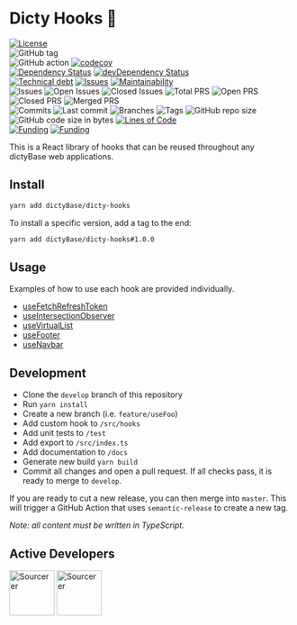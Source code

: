 # Dicty Hooks 🎣

[![License](https://img.shields.io/badge/License-BSD%202--Clause-blue.svg)](LICENSE)  
![GitHub tag](https://img.shields.io/github/v/tag/dictyBase/dicty-hooks)  
![GitHub action](https://github.com/dictyBase/dicty-hooks/workflows/Testing/badge.svg)
[![codecov](https://codecov.io/gh/dictyBase/dicty-hooks/branch/develop/graph/badge.svg)](https://codecov.io/gh/dictyBase/dicty-hooks)  
[![Dependency Status](https://david-dm.org/dictyBase/dicty-hooks/develop.svg?style=flat-square)](https://david-dm.org/dictyBase/dicty-hooks/develop)
[![devDependency Status](https://david-dm.org/dictyBase/dicty-hooks/develop/dev-status.svg?style=flat-square)](https://david-dm.org/dictyBase/dicty-hooks/develop?type=dev)  
[![Technical debt](https://badgen.net/codeclimate/tech-debt/dictyBase/dicty-hooks)](https://codeclimate.com/github/dictyBase/dicty-hooks/trends/technical_debt)
[![Issues](https://badgen.net/codeclimate/issues/dictyBase/dicty-hooks)](https://codeclimate.com/github/dictyBase/dicty-hooks/issues)
[![Maintainability](https://badgen.net/codeclimate/maintainability/dictyBase/dicty-hooks)](https://codeclimate.com/github/dictyBase/dicty-hooks)  
![Issues](https://badgen.net/github/issues/dictyBase/dicty-hooks)
![Open Issues](https://badgen.net/github/open-issues/dictyBase/dicty-hooks)
![Closed Issues](https://badgen.net/github/closed-issues/dictyBase/dicty-hooks)
![Total PRS](https://badgen.net/github/prs/dictyBase/dicty-hooks)
![Open PRS](https://badgen.net/github/open-prs/dictyBase/dicty-hooks)
![Closed PRS](https://badgen.net/github/closed-prs/dictyBase/dicty-hooks)
![Merged PRS](https://badgen.net/github/merged-prs/dictyBase/dicty-hooks)  
![Commits](https://badgen.net/github/commits/dictyBase/dicty-hooks/develop)
![Last commit](https://badgen.net/github/last-commit/dictyBase/dicty-hooks/develop)
![Branches](https://badgen.net/github/branches/dictyBase/dicty-hooks)
![Tags](https://badgen.net/github/tags/dictyBase/dicty-hooks)
![GitHub repo size](https://img.shields.io/github/repo-size/dictyBase/dicty-hooks?style=plastic)
![GitHub code size in bytes](https://img.shields.io/github/languages/code-size/dictyBase/dicty-hooks?style=plastic)
[![Lines of Code](https://badgen.net/codeclimate/loc/dictyBase/dicty-hooks)](https://codeclimate.com/github/dictyBase/dicty-hooks/code)  
[![Funding](https://badgen.net/badge/NIGMS/Rex%20L%20Chisholm,dictyBase/yellow?list=|)](https://projectreporter.nih.gov/project_info_description.cfm?aid=9476993)
[![Funding](https://badgen.net/badge/NIGMS/Rex%20L%20Chisholm,DSC/yellow?list=|)](https://projectreporter.nih.gov/project_info_description.cfm?aid=9438930)

This is a React library of hooks that can be reused throughout any dictyBase web applications.

## Install

```bash
yarn add dictyBase/dicty-hooks
```

To install a specific version, add a tag to the end:

```bash
yarn add dictyBase/dicty-hooks#1.0.0
```

## Usage

Examples of how to use each hook are provided individually.

- [useFetchRefreshToken](./docs/useFetchRefreshToken.md)
- [useIntersectionObserver](./docs/useIntersectionObserver.md)
- [useVirtualList](./docs/useVirtualList.md)
- [useFooter](./docs/useFooter.md)
- [useNavbar](./docs/useNavbar.md)

## Development

- Clone the `develop` branch of this repository
- Run `yarn install`
- Create a new branch (i.e. `feature/useFoo`)
- Add custom hook to `/src/hooks`
- Add unit tests to `/test`
- Add export to `/src/index.ts`
- Add documentation to `/docs`
- Generate new build `yarn build`
- Commit all changes and open a pull request. If all checks pass, it is ready
  to merge to `develop`.

If you are ready to cut a new release, you can then merge into `master`. This
will trigger a GitHub Action that uses `semantic-release` to create a new tag.

_Note: all content must be written in TypeScript._

## Active Developers

<a href="https://sourcerer.io/cybersiddhu"><img src="https://sourcerer.io/assets/avatar/cybersiddhu" height="80px" alt="Sourcerer"></a>
<a href="https://sourcerer.io/wildlifehexagon"><img src="https://sourcerer.io/assets/avatar/wildlifehexagon" height="80px" alt="Sourcerer"></a>
